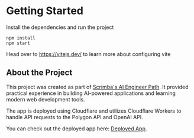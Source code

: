 # Getting Started
Install the dependencies and run the project
```
npm install
npm start
```

Head over to https://vitejs.dev/ to learn more about configuring vite

## About the Project

This project was created as part of [Scrimba's AI Engineer Path](https://scrimba.com/the-ai-engineer-path-c02v). It provided practical experience in building AI-powered applications and learning modern web development tools.

The app is deployed using Cloudflare and utilizes Cloudflare Workers to handle API requests to the Polygon API and OpenAI API.

You can check out the deployed app here: [Deployed App](https://stocks-predictions-app.pages.dev/).
